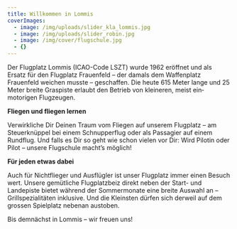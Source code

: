 ```yaml
---
title: Willkommen in Lommis
coverImages:
  - image: /img/uploads/slider_kla_lommis.jpg
  - image: /img/uploads/slider_robin.jpg
  - image: /img/cover/flugschule.jpg
  - {}
---
```

Der Flugplatz Lommis (ICAO-Code LSZT) wurde 1962 eröffnet und als Ersatz für den Flugplatz Frauenfeld – der damals dem Waffenplatz Frauenfeld weichen musste – geschaffen. Die heute 615 Meter lange und 25 Meter breite Graspiste erlaubt den Betrieb von kleineren, meist ein­motorigen Flugzeugen. 

**Fliegen und fliegen lernen**

Verwirkliche Dir Deinen Traum vom Fliegen auf unserem Flugplatz – am Steuerknüppel bei einem Schnupperflug oder als Passagier auf einem Rundflug. Und falls es Dir so geht wie schon vielen vor Dir: Wird Pilotin oder Pilot – unsere Flugschule macht’s möglich! 

**Für jeden etwas dabei**

Auch für Nichtflieger und Ausflügler ist unser Flugplatz immer einen Besuch wert. Unsere gemütliche Flugplatzbeiz direkt neben der Start- und Landepiste bietet während der Sommermonate eine breite Auswahl an – Grillspezialitäten inklusive. Und die Kleinsten dürfen sich derweil auf dem grossen Spielplatz nebenan austoben.

Bis demnächst in Lommis – wir freuen uns!
